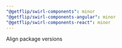 ```yaml
---
"@getflip/swirl-components": minor
"@getflip/swirl-components-angular": minor
"@getflip/swirl-components-react": minor
---
```


Align package versions
